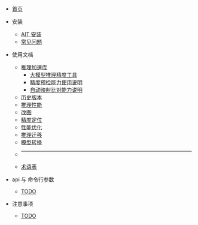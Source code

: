 - [首页](/README.md)
- 安装
  - [AIT 安装](/install/README.md)
  - [常见问题](/install/FAQ.md)
- 使用文档

  - [推理加速库](/llm/v1.0 "就是快")
    - [大模型推理精度工具](/llm/v1.0/大模型推理精度工具说明文档.md)
    - [精度预检能力使用说明](/llm/v1.0/精度预检能力使用说明.md)
    - [自动映射比对能力说明](/llm/v1.0/自动映射比对能力说明.md)
  - [历史版本](/llm/v1.0)
  - [推理性能](/benchmark/)
  - [改图](/debug/surgeon)
  - [精度定位](/debug/compare)
  - [性能优化](/profile)
  - [推理迁移](/transplt)
  - [模型转换](/convert)
  - ***
  - [术语表](/glossary)

- api 与 命令行参数

  - [TODO](/glossary)

- 注意事项
  - [TODO](/glossary)
